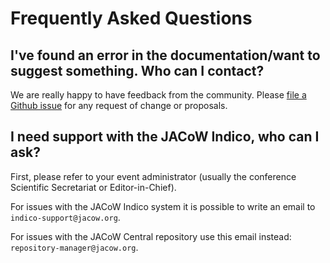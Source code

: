 # Frequently Asked Questions

## I've found an error in the documentation/want to suggest something. Who can I contact?

We are really happy to have feedback from the community. Please [file a Github issue](https://github.com/JACoW-org/docs-IPAC/issues) for any request of change or proposals.

## I need support with the JACoW Indico, who can I ask?

First, please refer to your event administrator (usually the conference Scientific Secretariat or Editor-in-Chief).

For issues with the JACoW Indico system it is possible to write an email to 
`indico-support@jacow.org`.

For issues with the JACoW Central repository use this email instead: 
`repository-manager@jacow.org`.
